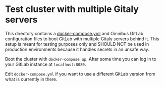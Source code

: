 # Test cluster with multiple Gitaly servers

This directory contains a
[docker-compose.yml](https://docs.docker.com/compose/) and Omnibus
GitLab configuration files to boot GitLab with multiple Gitaly servers
behind it. This setup is meant for testing purposes only and SHOULD NOT be used
in production environments because it handles secrets in an unsafe way.

Boot the cluster with `docker-compose up`. After some time you can log
in to your GitLab instance at `localhost:8080`.

Edit `docker-compose.yml` if you want to use a different GitLab
version from what is currently in there.
